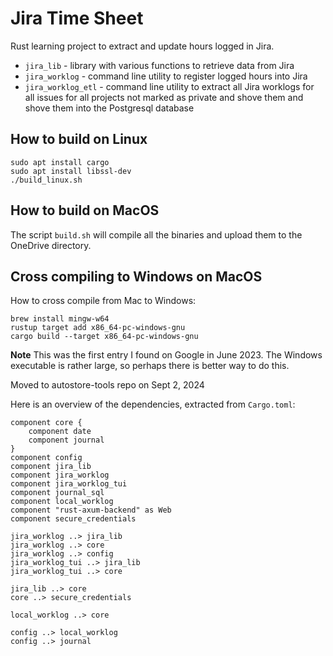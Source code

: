 
# Jira Time Sheet

Rust learning project to extract and update hours logged in Jira.

 * `jira_lib` - library with various functions to retrieve data from Jira
 * `jira_worklog` - command line utility to register logged hours into Jira
 * `jira_worklog_etl` - command line utility to extract all Jira worklogs for all issues for all projects not marked as private and shove them
   and shove them into the Postgresql database

## How to build on Linux

```shell
sudo apt install cargo
sudo apt install libssl-dev
./build_linux.sh
```

## How to build on MacOS

The script `build.sh` will compile all the binaries and upload them
to the OneDrive directory.

## Cross compiling to Windows on MacOS
How to cross compile from Mac to Windows:
```shell
brew install mingw-w64
rustup target add x86_64-pc-windows-gnu
cargo build --target x86_64-pc-windows-gnu
```

**Note** This was the first entry I found on Google in June 2023. The Windows executable
is rather large, so perhaps there is better way to do this.

Moved to autostore-tools repo on Sept 2, 2024

Here is an overview of the dependencies, extracted from `Cargo.toml`:

```plantuml
component core {
    component date
    component journal
}
component config
component jira_lib
component jira_worklog
component jira_worklog_tui
component journal_sql
component local_worklog
component "rust-axum-backend" as Web
component secure_credentials

jira_worklog ..> jira_lib
jira_worklog ..> core
jira_worklog ..> config
jira_worklog_tui ..> jira_lib
jira_worklog_tui ..> core

jira_lib ..> core
core ..> secure_credentials

local_worklog ..> core

config ..> local_worklog
config ..> journal
```
